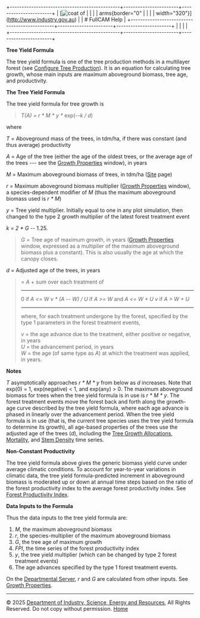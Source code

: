 +----------------------------------------------+-----------------------+-----------------------+
| [![coat of                                   |                       | [](index.htm)         |
| arms](imgs/DISER-inline_Mono.png){border="0" |                       |                       |
| width="320"}](http://www.industry.gov.au)    |                       | # FullCAM Help        |
+----------------------------------------------+-----------------------+-----------------------+
|                                              |                       |                       |
+----------------------------------------------+-----------------------+-----------------------+

**Tree Yield Formula**

The tree yield formula is one of the tree production methods in a
multilayer forest (see [Configure Tree
Production](108_Configure%20Tree%20Production.htm)). It is an equation
for calculating tree growth, whose main inputs are maximum aboveground
biomass, tree age, and productivity.

**The Tree Yield Formula**

The tree yield formula for tree growth is

> *T(A) = r \* M \* y \** exp(*--k / d*)

where

*T* = Aboveground mass of the trees, in tdm/ha, if there was constant
(and thus average) productivity

*A* = Age of the tree (either the age of the oldest trees, or the
average age of the trees --- see the [Growth
Properties](42_Growth%20Properties.htm) window), in years

*M* = Maximum aboveground biomass of trees, in tdm/ha
([Site](200_Site.htm) page)

*r* = Maximum aboveground biomass multiplier ([Growth
Properties](42_Growth%20Properties.htm) window), a species-dependent
modifier of *M* (thus the maximum aboveground biomass used is *r \* M*)

*y* = Tree yield multiplier. Initially equal to one in any plot
simulation, then changed to the type 2 growth multiplier of the latest
forest treatment event

*k* = *2 \* G* -- 1.25.

> *G* = Tree age of maximum growth, in years ([Growth
> Properties](42_Growth%20Properties.htm) window, expressed as a
> multiplier of the maximum aboveground biomass plus a constant). This
> is also usually the age at which the canopy closes.

*d* = Adjusted age of the trees, in years

> = *A* + sum over each treatment of
>
>   --------------------- -- --------------------------------
>   0                        if *A \<= W*
>   *v \* (A -- W) / U*      if *A \>= W* and *A \<= W + U*
>   *v*                      if *A \> W + U*
>   --------------------- -- --------------------------------
>
> where, for each treatment undergone by the forest, specified by the
> type 1 parameters in the forest treatment events,
>
> *v* = the age advance due to the treatment, either positive or
> negative, in years\
> *U* = the advancement period, in years\
> *W* = the age (of same type as *A*) at which the treatment was
> applied, in years.

**Notes**

*T* asymptotically approaches *r \* M \* y* from below as *d* increases.
Note that exp(0) = 1, exp(negative) \< 1, and exp(any) \> 0. The maximum
aboveground biomass for trees when the tree yield formula is in use is
*r \* M \* y*. The forest treatment events move the forest back and
forth along the growth-age curve described by the tree yield formula,
where each age advance is phased in linearly over the advancement
period. When the tree yield formula is in use (that is, the current tree
species uses the tree yield formula to determine its growth), all
age-based properties of the trees use the adjusted age of the trees
(*d*), including the [Tree Growth
Allocations](112_Tree%20Growth%20Allocations.htm),
[Mortality](121_Mortality.htm), and [Stem Density](9_Stem%20Density.htm)
time series.

**Non-Constant Productivity**

The tree yield formula above gives the generic biomass yield curve under
average climatic conditions. To account for year-to-year variations in
climatic data, the tree yield formula-predicted increment in aboveground
biomass is moderated up or down at annual time steps based on the ratio
of the forest productivity index to the average forest productivity
index. See [Forest Productivity
Index](188_Forest%20Productivity%20Index.htm).

**Data Inputs to the Formula**

Thus the data inputs to the tree yield formula are:

1.  *M*, the maximum aboveground biomass
2.  *r*, the species-multiplier of the maximum aboveground biomass
3.  *G*, the tree age of maximum growth
4.  *FPI*, the time series of the forest productivity index
5.  *y*, the tree yield multiplier (which can be changed by type 2
    forest treatment events)
6.  The age advances specified by the type 1 forest treatment events.

On the [Departmental Server](219_Departmental%20Server.htm), *r* and *G*
are calculated from other inputs. See [Growth
Properties](42_Growth%20Properties.htm).

------------------------------------------------------------------------

© 2025 [Department of Industry, Science, Energy and
Resources](http://www.industry.gov.au "Department of Industry, Science, Energy and Resources"),
All Rights Reserved. Do not copy without permission.
[Home](index.htm "help index")
